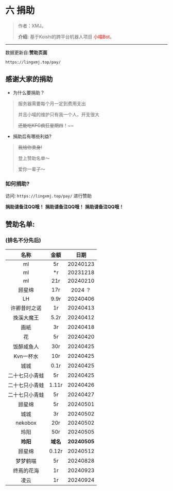 

# 六 捐助

> 作者：XMJ。
>
> **介绍:** 基于Koishi的跨平台机器人项目 <font color=red>小喵Bot</font>。

---

数据更新自:**赞助页面**

`https://lingxmj.top/pay/`

## 感谢大家的捐助

- 为什么要捐助？

> 服务器需要每个月一定到费用支出
> 
> 并且小喵的维护只有我一个人，开支很大
> 
> ~~还能吃KFC疯狂星期四~~！~~

- 捐助后有哪些利益?

> ~~我给你卖身!~~
> 
> 登上赞助名单～
> 
> 爱你一辈子～


### 如何捐助?

访问:
`https://lingxmj.top/pay/`
进行赞助

**捐助请备注QQ哦！**
**捐助请备注QQ哦！**
**捐助请备注QQ哦！**




## 赞助名单:

### (排名不分先后)


|  名称   |   金额  |日期|
| :--: | :--: | :--: |
|  ml   |  5r   |20240123|
|ml|*r|20231218|
|ml|21r|20240210|
|顾星绵|17r|2024 ？|
|LH|9.9r|20240406|
|许卿昔时之诺|1r|20240413|
|挽溪大魔王|5.2r|20240412|
|画紙|3r|20240418|
|花|5r|20240420|
|饭醉咸鱼人|30r|20240425|
|Kvn一杯水|10r|20240425|
|城城|0.1r|20240425|
|二十七只小青蛙|5r|20240425|
|二十七只小青蛙|1.11r|20240426|
|二十七只小青蛙|5r|20240427|
|顾星绵|5r|20240501|
|城城|3r|20240502|
|nekobox|20r|20240502|
|玲阳|50r|20240505|
|**玲阳**|**域名**|**20240505**|
|顾星绵|0.12r|20240512|
|梦梦鹤喵|5r|20240828|
|终焉的花海|1r|20240923|
|凌云|1r|20240924|

